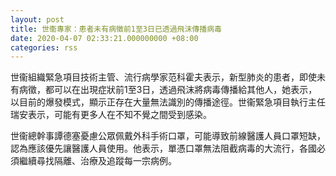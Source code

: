 ```yaml
---
layout: post
title: 世衞專家：患者未有病徵前1至3日已透過飛沫傳播病毒
date: 2020-04-07 02:33:21.000000000 +08:00
categories: rss
---
```


世衞組織緊急項目技術主管、流行病學家范科霍夫表示，新型肺炎的患者，即使未有病徵，都可以在出現症狀前1至3日，透過飛沫將病毒傳播給其他人，她表示，以目前的爆發模式，顯示正存在大量無法識別的傳播途徑。世衞緊急項目執行主任瑞安表示，可能有更多人在不知不覺之間受到感染。

世衞總幹事譚德塞憂慮公眾佩戴外科手術口罩，可能導致前線醫護人員口罩短缺，認為應該優先讓醫護人員使用。他表示，單憑口罩無法阻截病毒的大流行，各國必須繼續尋找隔離、治療及追蹤每一宗病例。
